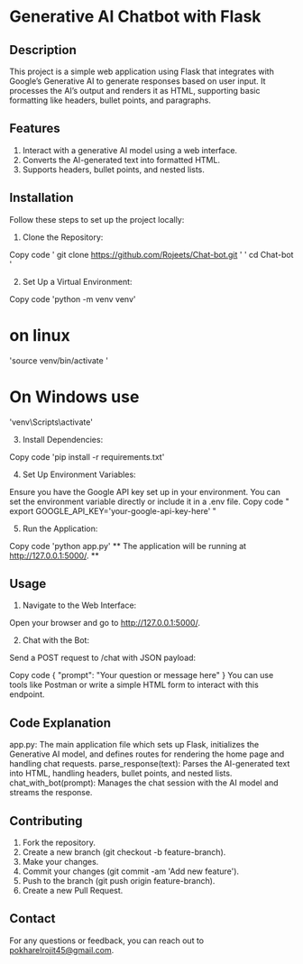 # Generative AI Chatbot with Flask
## Description
This project is a simple web application using Flask that integrates with Google’s Generative AI to generate responses based on user input. It processes the AI’s output and renders it as HTML, supporting basic formatting like headers, bullet points, and paragraphs.

## Features
1. Interact with a generative AI model using a web interface.
2. Converts the AI-generated text into formatted HTML.
3. Supports headers, bullet points, and nested lists.

## Installation
Follow these steps to set up the project locally:

1. Clone the Repository:

Copy code
' git clone https://github.com/Rojeets/Chat-bot.git '
' cd Chat-bot '


2. Set Up a Virtual Environment:

Copy code
'python -m venv venv'
# on linux 
'source venv/bin/activate ' 
# On Windows use 
'venv\Scripts\activate'


3. Install Dependencies:

Copy code
'pip install -r requirements.txt'


4. Set Up Environment Variables:

Ensure you have the Google API key set up in your environment. You can set the environment variable directly or include it in a .env file.
Copy code
" export GOOGLE_API_KEY='your-google-api-key-here' "


5. Run the Application:

Copy code
'python app.py'
** The application will be running at http://127.0.0.1:5000/. **

## Usage
1. Navigate to the Web Interface:

Open your browser and go to http://127.0.0.1:5000/.

2. Chat with the Bot:

Send a POST request to /chat with JSON payload:

Copy code
{
  "prompt": "Your question or message here"
}
You can use tools like Postman or write a simple HTML form to interact with this endpoint.

## Code Explanation
app.py: The main application file which sets up Flask, initializes the Generative AI model, and defines routes for rendering the home page and handling chat requests.
parse_response(text): Parses the AI-generated text into HTML, handling headers, bullet points, and nested lists.
chat_with_bot(prompt): Manages the chat session with the AI model and streams the response.


## Contributing
1. Fork the repository.
2. Create a new branch (git checkout -b feature-branch).
3. Make your changes.
4. Commit your changes (git commit -am 'Add new feature').
5. Push to the branch (git push origin feature-branch).
6. Create a new Pull Request.


## Contact
For any questions or feedback, you can reach out to pokharelrojit45@gmail.com.

